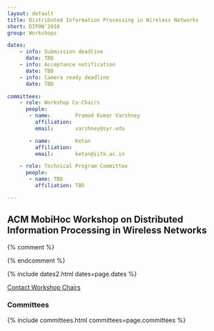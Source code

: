 ```yaml
---
layout: default
title: Distributed Information Processing in Wireless Networks
short: DIPON'2018
group: Workshops

dates:
    - info: Submission deadline
      date: TBD
    - info: Acceptance notification
      date: TBD
    - info: Camera ready deadline
      date: TBD

committees:
    - role: Workshop Co-Chairs
      people:
       - name:        Pramod Kumar Varshney
         affiliation:
         email:       varshney@syr.edu

       - name:        Ketan
         affiliation:
         email:       ketan@iitk.ac.in

    - role: Technical Program Committee
      people:
       - name: TBD
         affiliation: TBD

---
```


## ACM MobiHoc Workshop on Distributed Information Processing in Wireless Networks

{% comment %}

<!-- ### Workshop Program -->

<!-- {% include program-online.html type="dipon" %} -->

{% endcomment %}

<!-- ### Call For Papers -->

<!-- TBD -->

<!-- #### Submission Instructions -->

{% include dates2.html dates=page.dates %}

<div class="row">
  <div class="col-sm-6 col-sm-offset-3">
    <a href="mailto:{% for person in page.committees[0].people %}{% if person.email and person.email != "" %}{% unless forloop.first %},{% endunless %}{{ person.email }}{% endif %}{% endfor %}?subject=[{{ page.short }}]" class="btn btn-primary btn-block" role="button">Contact Workshop Chairs</a>
  </div>
</div>

### Committees

{% include committees.html committees=page.committees %}
